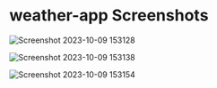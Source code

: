# weather-app Screenshots

![Screenshot 2023-10-09 153128](https://github.com/Ankit-Adlakha/weather-app/assets/92292251/5fc9517e-ebe2-4665-95c6-fe42836cca17)

![Screenshot 2023-10-09 153138](https://github.com/Ankit-Adlakha/weather-app/assets/92292251/9da65745-f0ff-4def-ac0a-62301aa163bc)

![Screenshot 2023-10-09 153154](https://github.com/Ankit-Adlakha/weather-app/assets/92292251/d284d798-08b2-4059-92d0-6734b30f3153)
